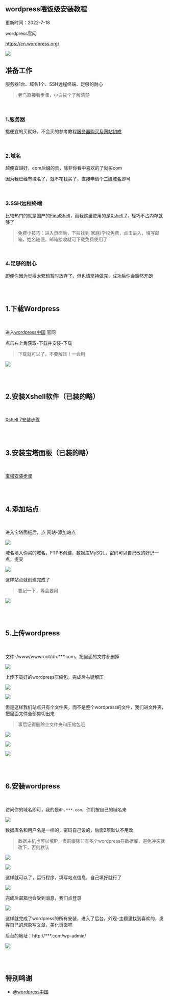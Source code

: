 ## wordpress喂饭级安装教程


更新时间：2022-7-18




wordpress官网

https://cn.wordpress.org/


![](https://ghproxy.com/https://raw.githubusercontent.com/Yiov/notes/main/wordpress/wordpress-01.png)




## 准备工作


服务器1台、域名1个、SSH远程终端、足够的耐心


> 老鸟直接看步骤，小白挨个了解清楚

</br>

### 1.服务器

挑便宜的买就好，不会买的参考教程[服务器购买及网站初成](https://github.com/Yiov/notes/tree/main/ECS)



</br>

### 2.域名

越便宜越好，com后缀的贵，除非你看中喜欢的了就买com

因为我已经有域名了，就不花钱买了，直接申请个[二级域名](https://github.com/Yiov/notes/tree/main/ECS#3域名可选)即可

</br>

### 3.SSH远程终端

比较热门的就是国产的[FinalShell](http://www.hostbuf.com/)，而我这里使用的是[Xshell 7](https://www.netsarang.com/zh/all-downloads/)，轻巧不占内存就够了

> 免费小技巧：进入页面后，下拉找到 家庭/学校免费，点击进入，填写邮箱，姓名随便，邮箱接收就可下载免费使用了

</br>

### 4.足够的耐心

即便你因为觉得太繁琐暂时放弃了，但也请坚持做完，成功后你会豁然开朗

</br>
</br>



## 1.下载Wordpress


</br>

进入[wordpress中国](https://cn.wordpress.org/) 官网

点击右上角获取-下载并安装-下载

> 下载就可以了，不要解压！一会用

![](https://ghproxy.com/https://raw.githubusercontent.com/Yiov/notes/main/wordpress/wordpress-02.png)

</br>
</br>





## 2.安装Xshell软件（已装的略）

</br>

[Xshell 7安装步骤](https://github.com/Yiov/notes/tree/main/Xshell)


</br>
</br>





## 3.安装宝塔面板（已装的略）

</br>

[宝塔安装步骤](https://github.com/Yiov/notes/tree/main/BT)


</br>
</br>





## 4.添加站点

</br>


进入宝塔面板后，点 网站-添加站点

![](https://ghproxy.com/https://raw.githubusercontent.com/Yiov/notes/main/wordpress/wordpress-03.png)


域名填入你买的域名，FTP不创建，数据库MySQL，密码可以自己改的好记一点，提交


![](https://ghproxy.com/https://raw.githubusercontent.com/Yiov/notes/main/wordpress/wordpress-04.png)


这样站点就创建完成了

> 要记一下，等会要用

![](https://ghproxy.com/https://raw.githubusercontent.com/Yiov/notes/main/wordpress/wordpress-05.png)


</br>
</br>





## 5.上传wordpress

</br>

文件-/www/wwwroot/dh.***.com，把里面的文件都删掉

![](https://ghproxy.com/https://raw.githubusercontent.com/Yiov/notes/main/wordpress/wordpress-06.png)


上传下载好的wordpress压缩包，完成后右键解压

![](https://ghproxy.com/https://raw.githubusercontent.com/Yiov/notes/main/wordpress/wordpress-07.png)

![](https://ghproxy.com/https://raw.githubusercontent.com/Yiov/notes/main/wordpress/wordpress-08.png)


但是这样我们站点只有个文件夹，而不是整个wordpress的文件，我们进文件夹，把里面文件全部剪切出来

> 事后记得删除空文件夹和压缩包哦

![](https://ghproxy.com/https://raw.githubusercontent.com/Yiov/notes/main/wordpress/wordpress-09.png)

![](https://ghproxy.com/https://raw.githubusercontent.com/Yiov/notes/main/wordpress/wordpress-10.png)

![](https://ghproxy.com/https://raw.githubusercontent.com/Yiov/notes/main/wordpress/wordpress-11.png)


</br>
</br>




## 6.安装wordpress

</br>

访问你的域名即可，我的是`dh.***.com`，你们按自己的域名来

![](https://ghproxy.com/https://raw.githubusercontent.com/Yiov/notes/main/wordpress/wordpress-12.png)


数据库名和用户名是一样的，密码自己设的，后面2项默认不用改

> 数据主机也可以填IP，表前缀除非有多个wordpress在数据库，避免冲突就改下，否则默认

![](https://ghproxy.com/https://raw.githubusercontent.com/Yiov/notes/main/wordpress/wordpress-13.png)

![](https://ghproxy.com/https://raw.githubusercontent.com/Yiov/notes/main/wordpress/wordpress-14.png)


这样就可以了，运行程序，填写站点信息，自己填好就行了

![](https://ghproxy.com/https://raw.githubusercontent.com/Yiov/notes/main/wordpress/wordpress-15.png)


完成后邮箱也会受到消息，我们点登录

![](https://ghproxy.com/https://raw.githubusercontent.com/Yiov/notes/main/wordpress/wordpress-16.png)


这样就完成了wordpress的所有安装，进入了后台，外观-主题里找到喜欢的，发挥自己的想象写文章，美化页面吧

后台的地址：http://***.com/wp-admin/

![](https://ghproxy.com/https://raw.githubusercontent.com/Yiov/notes/main/wordpress/wordpress-17.png)



</br>
</br>





## 特别鸣谢


* [@wordpress中国](https://cn.wordpress.org/)
